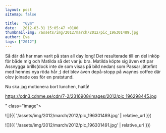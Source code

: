 ```yaml
---
layout: post
sitemap: false

title:  "Gym"
date:   2012-03-31 15:05:47 +0100
thumbnail-img: /assets/img/2012/march/2012/pic_196301489.jpg
author: Eva
tags: ["2012"]
---
```


Så där då har man varit på stan all day long! Det resulterade till en del inköp för både mig och Matilda så det var ju bra. Matilda köpte sig även ett par Assnygga brills(dock inte de som visas på bild nedan) som Passar jättefint med hennes nya röda hår ;) det blev även depå-stopp på waynes coffee där olov joinade oss för en pratstund.

Nu ska jag motionera bort lunchen, haitå! 

https://cdn3.cdnme.se/cdn/7-2/2316908/images/2012/pic_196298445.jpg

" class="image">

![]({{ '/assets/img/2012/march/2012/pic_196301489.jpg'  | relative_url }})

![]({{ '/assets/img/2012/march/2012/pic_196301491.jpg'  | relative_url }})

